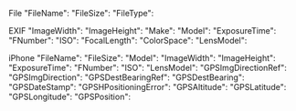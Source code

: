 File
"FileName":
"FileSize":
"FileType":

EXIF 
"ImageWidth": 
"ImageHeight": 
"Make": 
"Model": 
"ExposureTime": 
"FNumber": 
"ISO": 
"FocalLength": 
"ColorSpace": 
"LensModel": 

iPhone
"FileName": 
"FileSize": 
"Model": 
"ImageWidth": 
"ImageHeight": 
"ExposureTime": 
"FNumber": 
"ISO": 
"LensModel": 
"GPSImgDirectionRef":
"GPSImgDirection": 
"GPSDestBearingRef": 
"GPSDestBearing": 
"GPSDateStamp": 
"GPSHPositioningError": 
"GPSAltitude": 
"GPSLatitude": 
"GPSLongitude": 
"GPSPosition": 